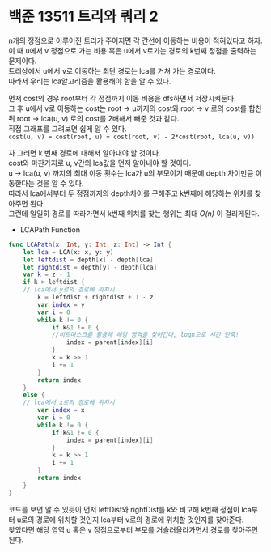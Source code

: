 # 백준 13511 트리와 쿼리 2
n개의 정점으로 이루어진 트리가 주어지면 각 간선에 이동하는 비용이 적혀있다고 하자.  
이 때 u에서 v 정점으로 가는 비용 혹은 u에서 v로가는 경로의 k번째 정점을 출력하는 문제이다.  
트리상에서 u에서 v로 이동하는 최단 경로는 lca를 거쳐 가는 경로이다.  
따라서 우리는 lca알고리즘을 활용해야 함을 알 수 있다.  
  
먼저 cost의 경우 root부터 각 정점까지 이동 비용을 dfs하면서 저장시켜둔다.  
그 후 u에서 v로 이동하는 cost는 root -> u까지의 cost와 root -> v 로의 cost를 합친 뒤 root -> lca(u, v) 로의 cost를 2배해서 빼준 것과 같다.  
직접 그래프를 그려보면 쉽게 알 수 있다.  
`cost(u, v) = cost(root, u) + cost(root, v) - 2*cost(root, lca(u, v))`  
  
자 그러면 k 번째 경로에 대해서 알아내야 할 것이다.  
cost와 마찬가지로 u, v간의 lca값을 먼저 알아내야 할 것이다.  
u -> lca(u, v) 까지의 최대 이동 횟수는 lca가 u의 부모이기 때문에 depth 차이만큼 이동한다는 것을 알 수 있다.  
따라서 lca에서부터 두 정점까지의 depth차이를 구해주고 k번째에 해당하는 위치를 찾아주면 된다.  
그런데 일일히 경로를 따라가면서 k번째 위치를 찾는 행위는 최대 *O(n)* 이 걸리게된다.  
- LCAPath Function
```swift
func LCAPath(x: Int, y: Int, z: Int) -> Int {
    let lca = LCA(x: x, y: y)
    let leftdist = depth[x] - depth[lca]
    let rightdist = depth[y] - depth[lca]
    var k = z - 1
    if k > leftdist {
    // lca에서 y로의 경로에 위치시
        k = leftdist + rightdist + 1 - z
        var index = y
        var i = 0
        while k != 0 {
            if k&1 != 0 {
            //비트마스크를 활용해 해당 영역을 찾아간다, logn으로 시간 단축!
                index = parent[index][i]
            }
            k = k >> 1
            i += 1
        }
        return index
    }
    else {
    // lca에서 x로의 경로에 위치시
        var index = x
        var i = 0
        while k != 0 {
            if k&1 != 0 {
                index = parent[index][i]
            }
            k = k >> 1
            i += 1
        }
        return index
    }
}
```
코드를 보면 알 수 있듯이 먼저 leftDist와 rightDist를 k와 비교해 k번째 정점이 lca부터 u로의 경로에 위치할 것인지 lca부터 v로의 경로에 위치할 것인지를 찾아준다.  
찾았다면 해당 영역 u 혹은 v 정점으로부터 부모를 거슬러올라가면서 경로를 찾아주면 된다.  

